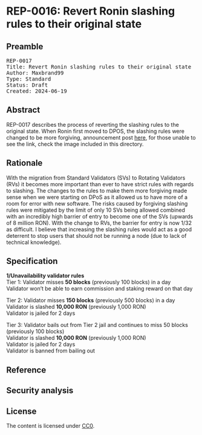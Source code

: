 # REP-0016: Revert Ronin slashing rules to their original state

## Preamble

<pre>
REP-0017
Title: Revert Ronin slashing rules to their original state
Author: Maxbrand99
Type: Standard
Status: Draft
Created: 2024-06-19
</pre>


## Abstract

REP-0017 describes the process of reverting the slashing rules to the original state. When Ronin first moved to DPOS, the slashing rules were changed to be more forgiving, announcement post [here](https://discord.com/channels/930892666705694800/930895348921163786/1094568140593168394), for those unable to see the link, check the image included in this directory.


## Rationale

With the migration from Standard Validators (SVs) to Rotating Validators (RVs) it becomes more important than ever to have strict rules with regards to slashing. The changes to the rules to make them more forgiving made sense when we were starting on DPoS as it allowed us to have more of a room for error with new software. The risks caused by forgiving slashing rules were mitigated by the limit of only 10 SVs being allowed combined with an incredibly high barrier of entry to become one of the SVs (upwards of 8 million RON). With the change to RVs, the barrier for entry is now 1/32 as difficult. I believe that increasing the slashing rules would act as a good deterrent to stop users that should not be running a node (due to lack of technical knowledge).

## Specification

**1/Unavailability validator rules**<br>
Tier 1: Validator misses **50 blocks** (previously 100 blocks) in a day<br>
Validator won’t be able to earn commission and staking reward on that day<br>

Tier 2: Validator misses **150 blocks** (previously 500 blocks) in a day<br>
Validator is slashed **10,000 RON** (previously 1,000 RON)<br>
Validator is jailed for 2 days

Tier 3: Validator bails out from Tier 2 jail and continues to miss 50 blocks (previously 100 blocks)<br>
Validator is slashed **10,000 RON** (previously 1,000 RON)<br>
Validator is jailed for 2 days<br>
Validator is banned from bailing out

## Reference



## Security analysis



## License

The content is licensed under [CC0](https://creativecommons.org/publicdomain/zero/1.0/).
